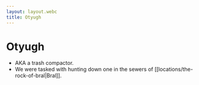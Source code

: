 ```yaml
---
layout: layout.webc
title: Otyugh
---
```

# Otyugh

- AKA a trash compactor.
- We were tasked with hunting down one in the sewers of [[locations/the-rock-of-bral|Bral]].
